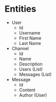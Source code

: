 ﻿# Entities
- User
  - Id
  - Username
  - First Name
  - Last Name
- Channel
  - Id
  - Name
  - Description
  - Users (List<User>)
  - Messages (List<Message>)
- Message
  - Id
  - Content
  - Author (User)